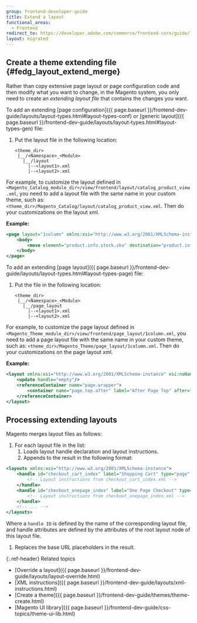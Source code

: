 ```yaml
---
group: frontend-developer-guide
title: Extend a layout
functional_areas:
  - Frontend
redirect_to: https://developer.adobe.com/commerce/frontend-core/guide/layouts/extend/
layout: migrated
---
```


## Create a theme extending file {#fedg_layout_extend_merge}

Rather than copy extensive page layout or page configuration code and then modify what you want to change, in the Magento system, you only need to create an *extending layout file* that contains the changes you want.

To add an extending [page configuration]({{ page.baseurl }}/frontend-dev-guide/layouts/layout-types.html#layout-types-conf) or [generic layout]({{ page.baseurl }}/frontend-dev-guide/layouts/layout-types.html#layout-types-gen) file:

1. Put the layout file in the following location:
    ```tree
    <theme_dir>
     |__/<Namespace>_<Module>
       |__/layout
         |--<layout1>.xml
         |--<layout2>.xml
    ```

For example, to customize the layout defined in `<Magento_Catalog_module_dir>/view/frontend/layout/catalog_product_view.xml`, you need to add a layout file with the same name in your custom theme, such as: `<theme_dir>/Magento_Catalog/layout/catalog_product_view.xml`. Then do your customizations on the layout xml.

**Example:**

```xml
<page layout="1column" xmlns:xsi="http://www.w3.org/2001/XMLSchema-instance" xsi:noNamespaceSchemaLocation="urn:magento:framework:View/Layout/etc/page_configuration.xsd">
    <body>
        <move element="product.info.stock.sku" destination="product.info.price" after="product.price.final"/>
    </body>
</page>
```

To add an extending [page layout]({{ page.baseurl }}/frontend-dev-guide/layouts/layout-types.html#layout-types-page) file:

1. Put the file in the following location:
    ```tree
    <theme_dir>
     |__/<Namespace>_<Module>
       |__/page_layout
         |--<layout1>.xml
         |--<layout2>.xml
    ```

For example, to customize the page layout defined in `<Magento_Theme_module_dir>/view/frontend/page_layout/1column.xml`, you need to add a page layout file with the same name in your custom theme, such as: `<theme_dir>/Magento_Theme/page_layout/1column.xml`. Then do your customizations on the page layout xml.

**Example:**

```xml
<layout xmlns:xsi="http://www.w3.org/2001/XMLSchema-instance" xsi:noNamespaceSchemaLocation="urn:magento:framework:View/Layout/etc/page_layout.xsd">
    <update handle="empty"/>
    <referenceContainer name="page.wrapper">
        <container name="page.top.after" label="After Page Top" after="page.top"/>
    </referenceContainer>
</layout>
```

## Processing extending layouts

Magento merges layout files as follows:

1. For each layout file in the list:
   1. Loads layout handle declaration and layout instructions.
   1. Appends to the result in the following format:

```xml
<layouts xmlns:xsi="http://www.w3.org/2001/XMLSchema-instance">
    <handle id="checkout_cart_index" label="Shopping Cart" type="page" parent="default">
        <!-- Layout instructions from checkout_cart_index.xml -->
    </handle>
    <handle id="checkout_onepage_index" label="One Page Checkout" type="page" parent="default">
        <!-- Layout instructions from checkout_onepage_index.xml -->
    </handle>
    <!-- ... -->
</layouts>
```

Where a `handle ID` is defined by the name of the corresponding layout file, and handle attributes are defined by the attributes of the root layout node of this layout file.

1. Replaces the base URL placeholders in the result.

{:.ref-header}
Related topics

*  [Override a layout]({{ page.baseurl }}/frontend-dev-guide/layouts/layout-override.html)
*  [XML instructions]({{ page.baseurl }}/frontend-dev-guide/layouts/xml-instructions.html)
*  [Create a theme]({{ page.baseurl }}/frontend-dev-guide/themes/theme-create.html)
*  [Magento UI library]({{ page.baseurl }}/frontend-dev-guide/css-topics/theme-ui-lib.html)
